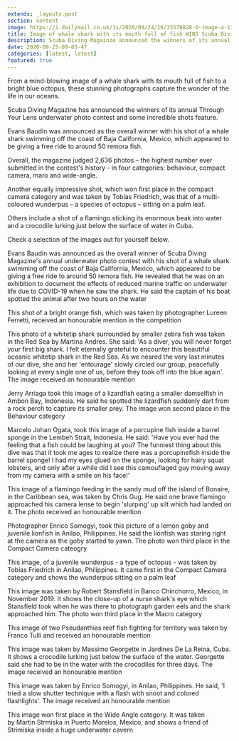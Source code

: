 ```yaml
---
extends: _layouts.post
section: content
image: https://i.dailymail.co.uk/1s/2020/09/24/16/33579828-0-image-a-136_1600961854813.jpg 
title: Image of whale shark with its mouth full of fish WINS Scuba Diving Magazine photo contest 
description: Scuba Diving Magainze announced the winners of its annual Through Your Lens underwater photo contest and some incredible shots feature. 
date: 2020-09-25-09-03-47 
categories: [latest, latest] 
featured: true 
--- 
```

From a mind-blowing image of a whale shark with its mouth full of fish to a bright blue octopus, these stunning photographs capture the wonder of the life in our oceans. 

Scuba Diving Magazine has announced the winners of its annual Through Your Lens underwater photo contest and some incredible shots feature.

Evans Baudin was announced as the overall winner with his shot of a whale shark swimming off the coast of Baja California, Mexico, which appeared to be giving a free ride to around 50 remora fish.

Overall, the magazine judged 2,636 photos – the highest number ever submitted in the contest's history - in four categories: behaviour, compact camera, maro and wide-angle.

Another equally impressive shot, which won first place in the compact camera category and was taken by Tobias Friedrich, was that of a multi-coloured wunderpus – a species of octopus – sitting on a palm leaf.

Others include a shot of a flamingo sticking its enormous beak into water and a crocodile lurking just below the surface of water in Cuba.

Check a selection of the images out for yourself below.

Evans Baudin was announced as the overall winner of Scuba Diving Magazine's annual underwater photo contest with his shot of a whale shark swimming off the coast of Baja California, Mexico, which appeared to be giving a free ride to around 50 remora fish. He revealed that he was on an exhibition to document the effects of reduced marine traffic on underwater life due to COVID-19 when he saw the shark. He said the captain of his boat spotted the animal after two hours on the water 

This shot of a bright orange fish, which was taken by photographer Lureen Ferretti, received an honourable mention in the competition

This photo of a whitetip shark surrounded by smaller zebra fish was taken in the Red Sea by Martina Andres. She said: 'As a diver, you will never forget your first big shark. I felt eternally grateful to encounter this beautiful oceanic whitetip shark in the Red Sea. As we neared the very last minutes of our dive, she and her 'entourage' slowly circled our group, peacefully looking at every single one of us, before they took off into the blue again'. The image received an honourable mention

Jerry Arriaga took this image of a lizardfish eating a smaller damselfish in Ambon Bay, Indonesia. He said he spotted the lizardfish suddenly dart from a rock perch to capture its smaller prey. The image won second place in the Behaviour category

Marcelo Johan Ogata, took this image of a porcupine fish inside a barrel sponge in the Lembeh Strait, Indonesia. He said: 'Have you ever had the feeling that a fish could be laughing at you? The funniest thing about this dive was that it took me ages to realize there was a porcupinefish inside the barrel sponge! I had my eyes glued on the sponge, looking for hairy squat lobsters, and only after a while did I see this camouflaged guy moving away from my camera with a smile on his face!'

This image of a flamingo feeding in the sandy mud off the island of Bonaire, in the Caribbean sea, was taken by Chris Gug. He said one brave flamingo approached his camera lense to begin 'slurping' up silt which had landed on it. The photo received an honourable mention

Photographer Enrico Somogyi, took this picture of a lemon goby and juvenile lionfish in Anilao, Philippines. He said the lionfish was staring right at the camera as the goby started to yawn. The photo won third place in the Compact Camera cateogry

This image, of a juvenile wunderpus - a type of octopus - was taken by Tobias Friedrich in Anilao, Philippines. It came first in the Compact Camera category and shows the wunderpus sitting on a palm leaf

This image was taken by Robert Stansfield in Banco Chinchorro, Mexico, in November 2019. It shows the close-up of a nurse shark's eye which Stansfield took when he was there to photograph garden eels and the shark approached him. The photo won third place in the Macro category

This image of two Pseudanthias reef fish fighting for territory was taken by Franco Tulli and received an honourable mention  

This image was taken by Massimo Georgette in Jardines De La Reina, Cuba. It shows a crocodile lurking just below the surface of the water. Georgette said she had to be in the water with the crocodiles for three days. The image received an honourable mention

This image was taken by Enrico Somogyi, in Anilao, Philippines. He said, 'I tried a slow shutter technique with a flash with snoot and colored flashlights'. The image received an honourable mention

This image won first place in the Wide Angle category. It was taken by Martin Strmiska in Puerto Morelos, Mexico, and shows a friend of Strimiska inside a huge underwater cavern

